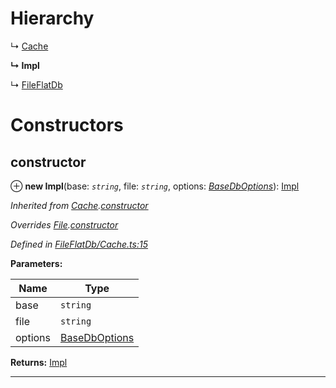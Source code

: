 

# Hierarchy

↳  [Cache](_fileflatdb_cache_.cache.md)

**↳ Impl**

↳  [FileFlatDb](_fileflatdb_index_.fileflatdb.md)

# Constructors

<a id="constructor"></a>

##  constructor

⊕ **new Impl**(base: *`string`*, file: *`string`*, options: *[BaseDbOptions](../modules/_types_.md#basedboptions)*): [Impl](_fileflatdb_impl_.impl.md)

*Inherited from [Cache](_fileflatdb_cache_.cache.md).[constructor](_fileflatdb_cache_.cache.md#constructor)*

*Overrides [File](_fileflatdb_file_.file.md).[constructor](_fileflatdb_file_.file.md#constructor)*

*Defined in [FileFlatDb/Cache.ts:15](https://github.com/polkadot-js/common/blob/0e30c48/packages/db/src/FileFlatDb/Cache.ts#L15)*

**Parameters:**

| Name | Type |
| ------ | ------ |
| base | `string` |
| file | `string` |
| options | [BaseDbOptions](../modules/_types_.md#basedboptions) |

**Returns:** [Impl](_fileflatdb_impl_.impl.md)

___

